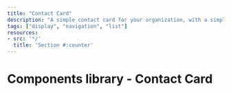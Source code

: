 ```yaml
---
title: "Contact Card"
description: "A simple contact card for your organization, with a simple pop in for additional contact information."
tags: ["display", "navigation", "list"]
resources:
- src: '*/'
  title: 'Section #:counter'
---
```

# Components library - Contact Card
